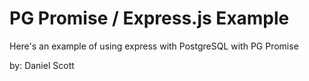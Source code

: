 # PG Promise / Express.js Example

Here's an example of using express with PostgreSQL with PG Promise


by: Daniel Scott